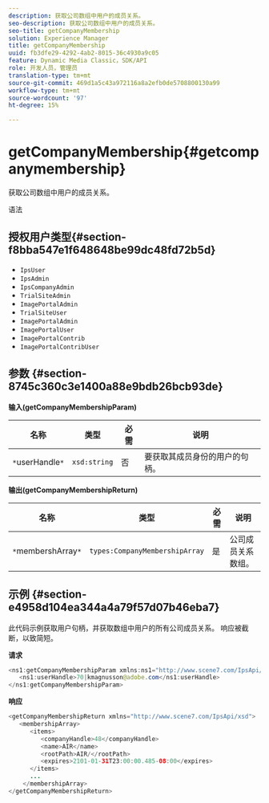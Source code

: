 ```yaml
---
description: 获取公司数组中用户的成员关系。
seo-description: 获取公司数组中用户的成员关系。
seo-title: getCompanyMembership
solution: Experience Manager
title: getCompanyMembership
uuid: fb3dfe29-4292-4ab2-8015-36c4930a9c05
feature: Dynamic Media Classic，SDK/API
role: 开发人员，管理员
translation-type: tm+mt
source-git-commit: 469d1a5c43a972116a8a2efb0de5708800130a99
workflow-type: tm+mt
source-wordcount: '97'
ht-degree: 15%

---
```



# getCompanyMembership{#getcompanymembership}

获取公司数组中用户的成员关系。

语法

## 授权用户类型{#section-f8bba547e1f648648be99dc48fd72b5d}

* `IpsUser`
* `IpsAdmin`
* `IpsCompanyAdmin`
* `TrialSiteAdmin`
* `ImagePortalAdmin`
* `TrialSiteUser`
* `ImagePortalAdmin`
* `ImagePortalUser`
* `ImagePortalContrib`
* `ImagePortalContribUser`

## 参数 {#section-8745c360c3e1400a88e9bdb26bcb93de}

**输入(getCompanyMembershipParam)**

| 名称 | 类型 | 必需 | 说明 |
|---|---|---|---|
| `*`userHandle`*` | `xsd:string` | 否 | 要获取其成员身份的用户的句柄。 |

**输出(getCompanyMembershipReturn)**

| 名称 | 类型 | 必需 | 说明 |
|---|---|---|---|
| `*`membershArray`*` | `types:CompanyMembershipArray` | 是 | 公司成员关系数组。 |

## 示例 {#section-e4958d104ea344a4a79f57d07b46eba7}

此代码示例获取用户句柄，并获取数组中用户的所有公司成员关系。 响应被截断，以致简短。

**请求**

```java
<ns1:getCompanyMembershipParam xmlns:ns1="http://www.scene7.com/IpsApi/xsd">
   <ns1:userHandle>70|kmagnusson@adobe.com</ns1:userHandle>
</ns1:getCompanyMembershipParam>
```

**响应**

```java
<getCompanyMembershipReturn xmlns="http://www.scene7.com/IpsApi/xsd">
   <membershipArray>
      <items>
         <companyHandle>48</companyHandle>
         <name>AIR</name>
         <rootPath>AIR/</rootPath>
         <expires>2101-01-31T23:00:00.485-08:00</expires>
      </items>
      ...
    </membershipArray>
</getCompanyMembershipReturn>
```


